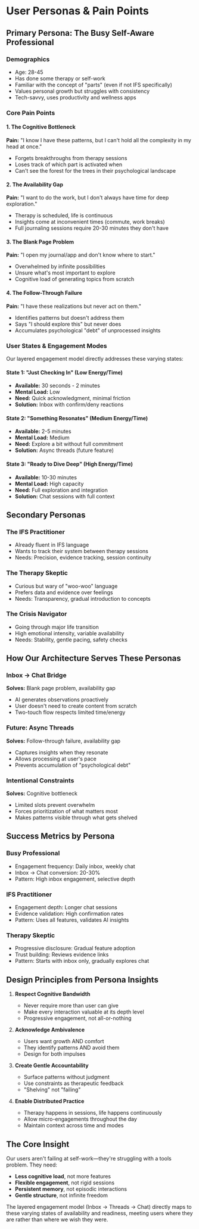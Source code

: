 # User Personas & Pain Points

## Primary Persona: The Busy Self-Aware Professional

### Demographics

- Age: 28-45
- Has done some therapy or self-work
- Familiar with the concept of "parts" (even if not IFS specifically)
- Values personal growth but struggles with consistency
- Tech-savvy, uses productivity and wellness apps

### Core Pain Points

#### 1. The Cognitive Bottleneck

**Pain:** "I know I have these patterns, but I can't hold all the complexity in my head at once."

- Forgets breakthroughs from therapy sessions
- Loses track of which part is activated when
- Can't see the forest for the trees in their psychological landscape

#### 2. The Availability Gap

**Pain:** "I want to do the work, but I don't always have time for deep exploration."

- Therapy is scheduled, life is continuous
- Insights come at inconvenient times (commute, work breaks)
- Full journaling sessions require 20-30 minutes they don't have

#### 3. The Blank Page Problem

**Pain:** "I open my journal/app and don't know where to start."

- Overwhelmed by infinite possibilities
- Unsure what's most important to explore
- Cognitive load of generating topics from scratch

#### 4. The Follow-Through Failure

**Pain:** "I have these realizations but never act on them."

- Identifies patterns but doesn't address them
- Says "I should explore this" but never does
- Accumulates psychological "debt" of unprocessed insights

### User States & Engagement Modes

Our layered engagement model directly addresses these varying states:

#### State 1: "Just Checking In" (Low Energy/Time)

- **Available:** 30 seconds - 2 minutes
- **Mental Load:** Low
- **Need:** Quick acknowledgment, minimal friction
- **Solution:** Inbox with confirm/deny reactions

#### State 2: "Something Resonates" (Medium Energy/Time)

- **Available:** 2-5 minutes
- **Mental Load:** Medium
- **Need:** Explore a bit without full commitment
- **Solution:** Async threads (future feature)

#### State 3: "Ready to Dive Deep" (High Energy/Time)

- **Available:** 10-30 minutes
- **Mental Load:** High capacity
- **Need:** Full exploration and integration
- **Solution:** Chat sessions with full context

## Secondary Personas

### The IFS Practitioner

- Already fluent in IFS language
- Wants to track their system between therapy sessions
- Needs: Precision, evidence tracking, session continuity

### The Therapy Skeptic

- Curious but wary of "woo-woo" language
- Prefers data and evidence over feelings
- Needs: Transparency, gradual introduction to concepts

### The Crisis Navigator

- Going through major life transition
- High emotional intensity, variable availability
- Needs: Stability, gentle pacing, safety checks

## How Our Architecture Serves These Personas

### Inbox → Chat Bridge

**Solves:** Blank page problem, availability gap

- AI generates observations proactively
- User doesn't need to create content from scratch
- Two-touch flow respects limited time/energy

### Future: Async Threads

**Solves:** Follow-through failure, availability gap

- Captures insights when they resonate
- Allows processing at user's pace
- Prevents accumulation of "psychological debt"

### Intentional Constraints

**Solves:** Cognitive bottleneck

- Limited slots prevent overwhelm
- Forces prioritization of what matters most
- Makes patterns visible through what gets shelved

## Success Metrics by Persona

### Busy Professional

- Engagement frequency: Daily inbox, weekly chat
- Inbox → Chat conversion: 20-30%
- Pattern: High inbox engagement, selective depth

### IFS Practitioner

- Engagement depth: Longer chat sessions
- Evidence validation: High confirmation rates
- Pattern: Uses all features, validates AI insights

### Therapy Skeptic

- Progressive disclosure: Gradual feature adoption
- Trust building: Reviews evidence links
- Pattern: Starts with inbox only, gradually explores chat

## Design Principles from Persona Insights

1. **Respect Cognitive Bandwidth**
   - Never require more than user can give
   - Make every interaction valuable at its depth level
   - Progressive engagement, not all-or-nothing

2. **Acknowledge Ambivalence**
   - Users want growth AND comfort
   - They identify patterns AND avoid them
   - Design for both impulses

3. **Create Gentle Accountability**
   - Surface patterns without judgment
   - Use constraints as therapeutic feedback
   - "Shelving" not "failing"

4. **Enable Distributed Practice**
   - Therapy happens in sessions, life happens continuously
   - Allow micro-engagements throughout the day
   - Maintain context across time and modes

## The Core Insight

Our users aren't failing at self-work—they're struggling with a tools problem. They need:

- **Less cognitive load**, not more features
- **Flexible engagement**, not rigid sessions
- **Persistent memory**, not episodic interactions
- **Gentle structure**, not infinite freedom

The layered engagement model (Inbox → Threads → Chat) directly maps to these varying states of availability and readiness, meeting users where they are rather than where we wish they were.
